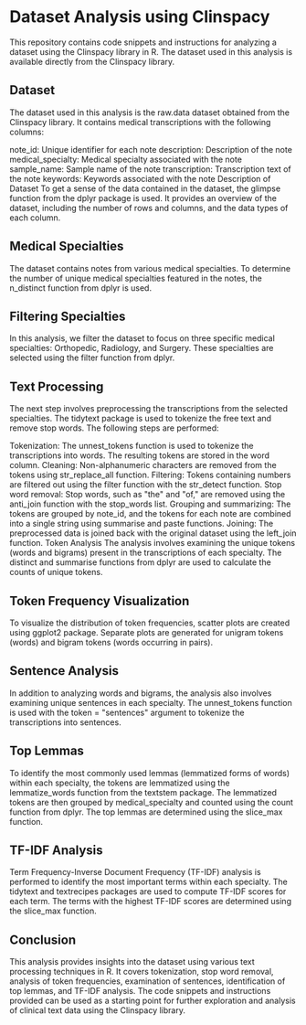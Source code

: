 # Dataset Analysis using Clinspacy
This repository contains code snippets and instructions for analyzing a dataset using the Clinspacy library in R. The dataset used in this analysis is available directly from the Clinspacy library.

## Dataset
The dataset used in this analysis is the raw.data dataset obtained from the Clinspacy library. It contains medical transcriptions with the following columns:

note_id: Unique identifier for each note
description: Description of the note
medical_specialty: Medical specialty associated with the note
sample_name: Sample name of the note
transcription: Transcription text of the note
keywords: Keywords associated with the note
Description of Dataset
To get a sense of the data contained in the dataset, the glimpse function from the dplyr package is used. It provides an overview of the dataset, including the number of rows and columns, and the data types of each column.

## Medical Specialties
The dataset contains notes from various medical specialties. To determine the number of unique medical specialties featured in the notes, the n_distinct function from dplyr is used.

## Filtering Specialties
In this analysis, we filter the dataset to focus on three specific medical specialties: Orthopedic, Radiology, and Surgery. These specialties are selected using the filter function from dplyr.

## Text Processing
The next step involves preprocessing the transcriptions from the selected specialties. The tidytext package is used to tokenize the free text and remove stop words. The following steps are performed:

Tokenization: The unnest_tokens function is used to tokenize the transcriptions into words. The resulting tokens are stored in the word column.
Cleaning: Non-alphanumeric characters are removed from the tokens using str_replace_all function.
Filtering: Tokens containing numbers are filtered out using the filter function with the str_detect function.
Stop word removal: Stop words, such as "the" and "of," are removed using the anti_join function with the stop_words list.
Grouping and summarizing: The tokens are grouped by note_id, and the tokens for each note are combined into a single string using summarise and paste functions.
Joining: The preprocessed data is joined back with the original dataset using the left_join function.
Token Analysis
The analysis involves examining the unique tokens (words and bigrams) present in the transcriptions of each specialty. The distinct and summarise functions from dplyr are used to calculate the counts of unique tokens.

## Token Frequency Visualization
To visualize the distribution of token frequencies, scatter plots are created using ggplot2 package. Separate plots are generated for unigram tokens (words) and bigram tokens (words occurring in pairs).

## Sentence Analysis
In addition to analyzing words and bigrams, the analysis also involves examining unique sentences in each specialty. The unnest_tokens function is used with the token = "sentences" argument to tokenize the transcriptions into sentences.

## Top Lemmas
To identify the most commonly used lemmas (lemmatized forms of words) within each specialty, the tokens are lemmatized using the lemmatize_words function from the textstem package. The lemmatized tokens are then grouped by medical_specialty and counted using the count function from dplyr. The top lemmas are determined using the slice_max function.

## TF-IDF Analysis
Term Frequency-Inverse Document Frequency (TF-IDF) analysis is performed to identify the most important terms within each specialty. The tidytext and textrecipes packages are used to compute TF-IDF scores for each term. The terms with the highest TF-IDF scores are determined using the slice_max function.

## Conclusion
This analysis provides insights into the dataset using various text processing techniques in R. It covers tokenization, stop word removal, analysis of token frequencies, examination of sentences, identification of top lemmas, and TF-IDF analysis. The code snippets and instructions provided can be used as a starting point for further exploration and analysis of clinical text data using the Clinspacy library.
